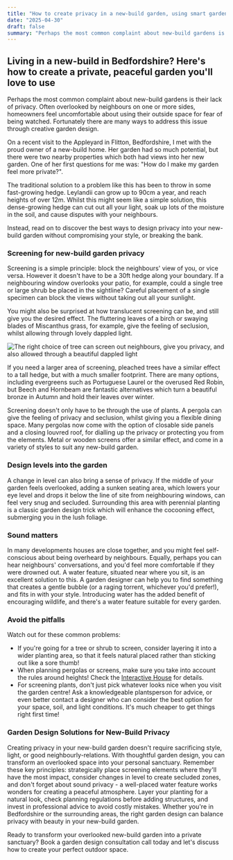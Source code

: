 ```yaml
---
title: "How to create privacy in a new-build garden, using smart garden design"
date: "2025-04-30"
draft: false
summary: "Perhaps the most common complaint about new-build gardens is their lack of privacy. Learn how to create a private, peaceful garden using smart design solutions."
---
```


## Living in a new-build in Bedfordshire? Here's how to create a private, peaceful garden you'll love to use

Perhaps the most common complaint about new-build gardens is their lack of privacy. Often overlooked by neighbours on one or more sides, homeowners feel uncomfortable about using their outside space for fear of being watched. Fortunately there are many ways to address this issue through creative garden design.

On a recent visit to the Appleyard in Flitton, Bedfordshire, I met with the proud owner of a new-build home. Her garden had so much potential, but there were two nearby properties which both had views into her new garden. One of her first questions for me was: "How do I make my garden feel more private?".

The traditional solution to a problem like this has been to throw in some fast-growing hedge. Leylandii can grow up to 90cm a year, and reach heights of over 12m. Whilst this might seem like a simple solution, this dense-growing hedge can cut out all your light, soak up lots of the moisture in the soil, and cause disputes with your neighbours.

Instead, read on to discover the best ways to design privacy into your new-build garden without compromising your style, or breaking the bank.

### Screening for new-build garden privacy

Screening is a simple principle: block the neighbours' view of you, or vice versa. However it doesn't have to be a 30ft hedge along your boundary. If a neighbouring window overlooks your patio, for example, could a single tree or large shrub be placed in the sightline? Careful placement of a single specimen can block the views without taking out all your sunlight.

You might also be surprised at how translucent screening can be, and still give you the desired effect. The fluttering leaves of a birch or swaying blades of Miscanthus grass, for example, give the feeling of seclusion, whilst allowing through lovely dappled light.

![The right choice of tree can screen out neighbours, give you privacy, and also allowed through a beautiful dappled light](https://images.squarespace-cdn.com/content/v1/66cf3b3ffe781e11b5924564/94d80961-aa3e-448a-a961-50def78de4c5/IMG_4971.jpeg)

If you need a larger area of screening, pleached trees have a similar effect to a tall hedge, but with a much smaller footprint. There are many options, including evergreens such as Portuguese Laurel or the overused Red Robin, but Beech and Hornbeam are fantastic alternatives which turn a beautiful bronze in Autumn and hold their leaves over winter.

Screening doesn't only have to be through the use of plants. A pergola can give the feeling of privacy and seclusion, whilst giving you a flexible dining space. Many pergolas now come with the option of closable side panels and a closing louvred roof, for dialling up the privacy or protecting you from the elements. Metal or wooden screens offer a similar effect, and come in a variety of styles to suit any new-build garden.

### Design levels into the garden

A change in level can also bring a sense of privacy. If the middle of your garden feels overlooked, adding a sunken seating area, which lowers your eye level and drops it below the line of site from neighbouring windows, can feel very snug and secluded. Surrounding this area with perennial planting is a classic garden design trick which will enhance the cocooning effect, submerging you in the lush foliage.

### Sound matters

In many developments houses are close together, and you might feel self-conscious about being overheard by neighbours. Equally, perhaps you can hear neighbours' conversations, and you'd feel more comfortable if they were drowned out. A water feature, situated near where you sit, is an excellent solution to this. A garden designer can help you to find something that creates a gentle bubble (or a raging torrent, whichever you'd prefer!), and fits in with your style. Introducing water has the added benefit of encouraging wildlife, and there's a water feature suitable for every garden.

### Avoid the pitfalls

Watch out for these common problems:

- If you're going for a tree or shrub to screen, consider layering it into a wider planting area, so that it feels natural placed rather than sticking out like a sore thumb!
- When planning pergolas or screens, make sure you take into account the rules around heights! Check the [Interactive House](https://interactive.planningportal.co.uk/detached-house/outside/fences-gates-and-garden-walls) for details.
- For screening plants, don't just pick whatever looks nice when you visit the garden centre! Ask a knowledgeable plantsperson for advice, or even better contact a designer who can consider the best option for your space, soil, and light conditions. It's much cheaper to get things right first time!

### Garden Design Solutions for New-Build Privacy

Creating privacy in your new-build garden doesn't require sacrificing style, light, or good neighbourly-relations. With thoughtful garden design, you can transform an overlooked space into your personal sanctuary. Remember these key principles: strategically place screening elements where they'll have the most impact, consider changes in level to create secluded zones, and don't forget about sound privacy - a well-placed water feature works wonders for creating a peaceful atmosphere. Layer your planting for a natural look, check planning regulations before adding structures, and invest in professional advice to avoid costly mistakes. Whether you're in Bedfordshire or the surrounding areas, the right garden design can balance privacy with beauty in your new-build garden.

Ready to transform your overlooked new-build garden into a private sanctuary? Book a garden design consultation call today and let's discuss how to create your perfect outdoor space.